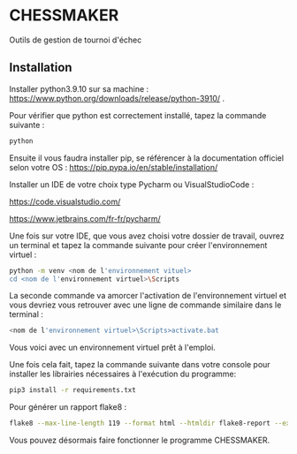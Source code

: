 
# CHESSMAKER

Outils de gestion de tournoi d'échec



## Installation

Installer python3.9.10 sur sa machine : https://www.python.org/downloads/release/python-3910/ .

Pour vérifier que python est correctement installé, tapez la commande suivante :
```bash
python
```
Ensuite il vous faudra installer pip, se référencer à la documentation officiel selon votre OS :
   https://pip.pypa.io/en/stable/installation/

Installer un IDE de votre choix type Pycharm ou VisualStudioCode :

https://code.visualstudio.com/

https://www.jetbrains.com/fr-fr/pycharm/


Une fois sur votre IDE, que vous avez choisi votre dossier de travail, ouvrez un terminal et tapez la commande suivante pour créer l'environnement virtuel :
```bash 
python -m venv <nom de l'environnement vituel>
cd <nom de l'environnement virtuel>\Scripts
```
La seconde commande va amorcer l'activation de l'environnement virtuel et vous devriez vous retrouver avec une ligne de commande similaire dans le terminal :
```bash
<nom de l'environnement virtuel>\Scripts>activate.bat
```
Vous voici avec un environnement virtuel prêt à l'emploi.


Une fois cela fait, tapez la commande suivante dans votre console pour installer les librairies nécessaires à l'exécution du programme:
```bash
pip3 install -r requirements.txt
```
Pour générer un rapport flake8 : 
```bash
flake8 --max-line-length 119 --format html --htmldir flake8-report --exclude .git,__pycache__,venv,docs -v
```
Vous pouvez désormais faire fonctionner le programme CHESSMAKER.
